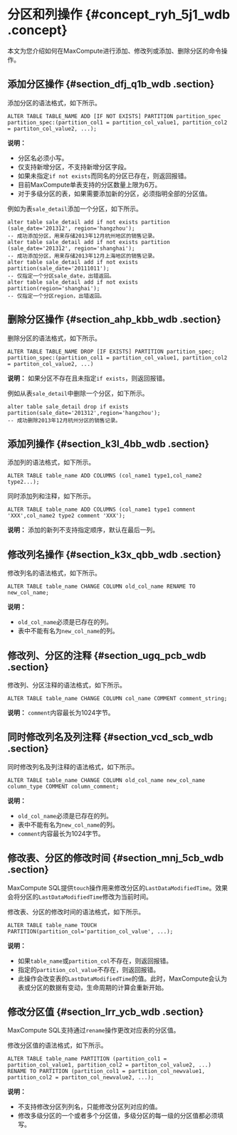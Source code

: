 # 分区和列操作 {#concept_ryh_5j1_wdb .concept}

本文为您介绍如何在MaxCompute进行添加、修改列或添加、删除分区的命令操作。

## 添加分区操作 {#section_dfj_q1b_wdb .section}

添加分区的语法格式，如下所示。

``` {#codeblock_8o5_xkh_p34}
ALTER TABLE TABLE_NAME ADD [IF NOT EXISTS] PARTITION partition_spec
partition_spec:(partition_col1 = partition_col_value1, partition_col2 = partiton_col_value2, ...);
```

**说明：** 

-   分区名必须小写。
-   仅支持新增分区，不支持新增分区字段。
-   如果未指定`if not exists`而同名的分区已存在，则返回报错。
-   目前MaxCompute单表支持的分区数量上限为6万。
-   对于多级分区的表，如果需要添加新的分区，必须指明全部的分区值。

例如为表`sale_detail`添加一个分区，如下所示。

``` {#codeblock_gbu_48m_ub7}
alter table sale_detail add if not exists partition (sale_date='201312', region='hangzhou');
-- 成功添加分区，用来存储2013年12月杭州地区的销售记录。
alter table sale_detail add if not exists partition (sale_date='201312', region='shanghai');
-- 成功添加分区，用来存储2013年12月上海地区的销售记录。
alter table sale_detail add if not exists partition(sale_date='20111011');
-- 仅指定一个分区sale_date，出错返回。
alter table sale_detail add if not exists partition(region='shanghai');
-- 仅指定一个分区region，出错返回。
```

## 删除分区操作 {#section_ahp_kbb_wdb .section}

删除分区的语法格式，如下所示。

``` {#codeblock_y5i_7b8_cmk}
ALTER TABLE TABLE_NAME DROP [IF EXISTS] PARTITION partition_spec;
partition_spec:(partition_col1 = partition_col_value1, partition_col2 = partiton_col_value2, ...)
```

**说明：** 如果分区不存在且未指定`if exists`，则返回报错。

例如从表`sale_detail`中删除一个分区，如下所示。

``` {#codeblock_vqq_2cv_so8}
alter table sale_detail drop if exists partition(sale_date='201312',region='hangzhou'); 
-- 成功删除2013年12月杭州分区的销售记录。
```

## 添加列操作 {#section_k3l_4bb_wdb .section}

添加列的语法格式，如下所示。

``` {#codeblock_y5x_93b_eeh}
ALTER TABLE table_name ADD COLUMNS (col_name1 type1,col_name2 type2...);
```

同时添加列和注释，如下所示。

``` {#codeblock_btu_0cx_hvy}
ALTER TABLE table_name ADD COLUMNS (col_name1 type1 comment 'XXX',col_name2 type2 comment 'XXX');
```

**说明：** 添加的新列不支持指定顺序，默认在最后一列。

## 修改列名操作 {#section_k3x_qbb_wdb .section}

修改列名的语法格式，如下所示。

``` {#codeblock_3ni_aiq_cxa}
ALTER TABLE table_name CHANGE COLUMN old_col_name RENAME TO new_col_name;
```

**说明：** 

-   `old_col_name`必须是已存在的列。
-   表中不能有名为`new_col_name`的列。

## 修改列、分区的注释 {#section_ugq_pcb_wdb .section}

修改列、分区注释的语法格式，如下所示。

``` {#codeblock_8vs_e4h_kbp}
ALTER TABLE table_name CHANGE COLUMN col_name COMMENT comment_string;
```

**说明：** `comment`内容最长为1024字节。

## 同时修改列名及列注释 {#section_vcd_scb_wdb .section}

同时修改列名及列注释的语法格式，如下所示。

``` {#codeblock_2s8_egc_e58}
ALTER TABLE table_name CHANGE COLUMN old_col_name new_col_name column_type COMMENT column_comment;
```

**说明：** 

-   `old_col_name`必须是已存在的列。
-   表中不能有名为`new_col_name`的列。
-   `comment`内容最长为1024字节。

## 修改表、分区的修改时间 {#section_mnj_5cb_wdb .section}

MaxCompute SQL提供`touch`操作用来修改分区的`LastDataModifiedTime`。效果会将分区的`LastDataModifiedTime`修改为当前时间。

修改表、分区的修改时间的语法格式，如下所示。

``` {#codeblock_yh4_dbo_hth}
ALTER TABLE table_name TOUCH PARTITION(partition_col='partition_col_value', ...);
```

**说明：** 

-   如果`table_name`或`partition_col`不存在，则返回报错。
-   指定的`partition_col_value`不存在，则返回报错。
-   此操作会改变表的`LastDataModifiedTime`的值。此时，MaxCompute会认为表或分区的数据有变动，生命周期的计算会重新开始。

## 修改分区值 {#section_lrr_ycb_wdb .section}

MaxCompute SQL支持通过`rename`操作更改对应表的分区值。

修改分区值的语法格式，如下所示。

``` {#codeblock_z8b_at7_tuf}
ALTER TABLE table_name PARTITION (partition_col1 = partition_col_value1, partition_col2 = partiton_col_value2, ...) 
RENAME TO PARTITION (partition_col1 = partition_col_newvalue1, partition_col2 = partiton_col_newvalue2, ...);
```

**说明：** 

-   不支持修改分区列列名，只能修改分区列对应的值。
-   修改多级分区的一个或者多个分区值，多级分区的每一级的分区值都必须填写。

